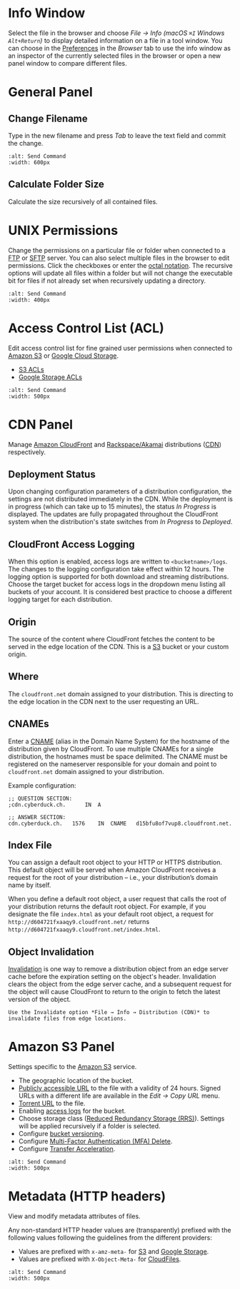 Info Window
===

Select the file in the browser and choose *File → Info (macOS `⌘I` Windows `Alt+Return`)* to display detailed information on a file in a tool window. You can choose in the [Preferences](Preferences.md) in the *Browser* tab to use the info window as an inspector of the currently selected files in the browser or open a new panel window to compare different files.

# General Panel

## Change Filename

Type in the new filename and press *Tab* to leave the text field and commit the change.

```{image} _images/General.png
:alt: Send Command
:width: 600px
```

## Calculate Folder Size

Calculate the size recursively of all contained files.

# UNIX Permissions

Change the permissions on a particular file or folder when connected to a [FTP](../Protocols/FTP.md) or [SFTP](../Protocols/SFTP.md) server. You can also select multiple files in the browser to edit permissions. Click the checkboxes or enter the [octal notation](http://en.wikipedia.org/wiki/File_system_permissions#Symbolic_notation). The recursive options will update all files within a folder but will not change the executable bit for files if not already set when recursively updating a directory.

```{image} _images/UNIX_Permissions.png
:alt: Send Command
:width: 400px
```

# Access Control List (ACL)

Edit access control list for fine grained user permissions when connected to [Amazon S3](../Protocols/S3/index.md) or [Google Cloud Storage](../Protocols/Google_Cloud_Storage.md).

- [S3 ACLs](../Protocols/S3/index.md#access-control-acl)
- [Google Storage ACLs](../Protocols/Google_Cloud_Storage.md#acls)

```{image} _images/Access_Control_Lists.png
:alt: Send Command
:width: 500px
```

# CDN Panel

Manage [Amazon CloudFront](../CDN/CloudFront.md) and [Rackspace/Akamai](../CDN/Akamai.md) distributions ([CDN](../CDN/index.md)) respectively.

## Deployment Status

Upon changing configuration parameters of a distribution configuration, the settings are not distributed immediately in the CDN. While the deployment is in progress (which can take up to 15 minutes), the status *In Progress* is displayed. The updates are fully propagated throughout the CloudFront system when the distribution's state switches from *In Progress* to *Deployed*.

## CloudFront Access Logging

When this option is enabled, access logs are written to `<bucketname>/logs`. The changes to the logging configuration take effect within 12 hours. The logging option is supported for both download and streaming distributions. Choose the target bucket for access logs in the dropdown menu listing all buckets of your account. It is considered best practice to choose a different logging target for each distribution.

## Origin

The source of the content where CloudFront fetches the content to be served in the edge location of the CDN. This is a [S3](../Protocols/S3/index) bucket or your custom origin.

## Where
The `cloudfront.net` domain assigned to your distribution. This is directing to the edge location in the CDN next to the user requesting an URL.

## CNAMEs
Enter a [CNAME](http://en.wikipedia.org/wiki/CNAME_record) (alias in the Domain Name System) for the hostname of the distribution given by CloudFront. To use multiple CNAMEs for a single distribution, the hostnames must be space delimited. The CNAME must be registered on the nameserver responsible for your domain and point to `cloudfront.net` domain assigned to your distribution.

Example configuration:

	;; QUESTION SECTION:
	;cdn.cyberduck.ch.		IN	A
	
	;; ANSWER SECTION:
	cdn.cyberduck.ch.	1576	IN	CNAME	d15bfu8of7vup8.cloudfront.net.

## Index File
You can assign a default root object to your HTTP or HTTPS distribution. This default object will be served when Amazon CloudFront receives a request for the root of your distribution – i.e., your distribution’s domain name by itself.

When you define a default root object, a user request that calls the root of your distribution returns the default root object. For example, if you designate the file `index.html` as your default root object, a request for `http://d604721fxaaqy9.cloudfront.net/` returns `http://d604721fxaaqy9.cloudfront.net/index.html`.

## Object Invalidation
[Invalidation](http://aws.amazon.com/about-aws/whats-new/2010/08/31/cloudfront-adds-invalidation-feature/) is one way to remove a distribution object from an edge server cache before the expiration setting on the object's header. Invalidation clears the object from the edge server cache, and a subsequent request for the object will cause CloudFront to return to the origin to fetch the latest version of the object.

```{note}
Use the Invalidate option *File → Info → Distribution (CDN)* to invalidate files from edge locations.
```

# Amazon S3 Panel

Settings specific to the [Amazon S3](../Protocols/S3/index.md) service.

- The geographic location of the bucket.
- [Publicly accessible URL](../Protocols/S3/index.md#pre-signed-temporary-urls) to the file with a validity of 24 hours. Signed URLs with a different life are available in the *Edit → Copy URL* menu.
- [Torrent URL](../Protocols/S3/index.md#bittorrent-urls) to the file.
- Enabling [access logs](../Protocols/S3/index.md#bucket-access-logging) for the bucket.
- Choose storage class ([Reduced Redundancy Storage (RRS)](../Protocols/S3/index.md#storage-class)). Settings will be applied recursively if a folder is selected.
- Configure [bucket versioning](../Protocols/S3/index.md#versions).
- Configure [Multi-Factor Authentication (MFA) Delete](../Protocols/S3/index.md#multi-factor-authentication-mfa-delete).
- Configure [Transfer Acceleration](../Protocols/S3/index.md#transfer-acceleration).

```{image} _images/Amazon_S3.png
:alt: Send Command
:width: 500px
```

# Metadata (HTTP headers)

View and modify metadata attributes of files.

Any non-standard HTTP header values are (transparently) prefixed with the following values following the guidelines from the different providers:

- Values are prefixed with `x-amz-meta-` for [S3](../Protocols/S3/index.md) and [Google Storage](../Protocols/Google_Cloud_Storage.md).
- Values are prefixed with `X-Object-Meta-` for [CloudFiles](../Protocols/OpenStack/CloudFiles.md).

```{image} _images/Metadata.png
:alt: Send Command
:width: 500px
```
